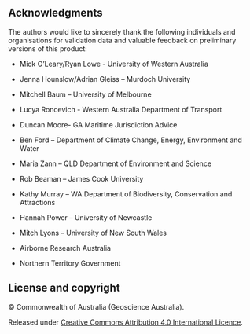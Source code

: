 ## Acknowledgments

The authors would like to sincerely thank the following individuals and organisations for validation data and valuable feedback on preliminary versions of this product: 

 
* Mick O’Leary/Ryan Lowe - University of Western Australia 

* Jenna Hounslow/Adrian Gleiss – Murdoch University 

* Mitchell Baum – University of Melbourne 

* Lucya Roncevich - Western Australia Department of Transport 

* Duncan Moore- GA Maritime Jurisdiction Advice 

* Ben Ford – Department of Climate Change, Energy, Environment and Water 

* Maria Zann – QLD Department of Environment and Science 

* Rob Beaman – James Cook University 

* Kathy Murray – WA Department of Biodiversity, Conservation and Attractions 

* Hannah Power – University of Newcastle 

* Mitch Lyons – University of New South Wales 

* Airborne Research Australia 

* Northern Territory Government 

## License and copyright

&copy; Commonwealth of Australia (Geoscience Australia).

Released under [Creative Commons Attribution 4.0 International Licence](https://creativecommons.org/licenses/by/4.0/).

